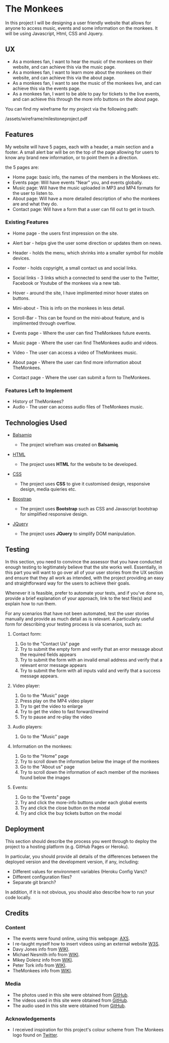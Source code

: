# The Monkees

In this project I will be designing a user friendly website that allows for anyone to access music, events and some information on the monkees.
It will be using Javascript, Html, CSS and Jquery.
 
## UX
 
- As a monkees fan, I want to hear the music of the monkees on their website, and can achieve this via the music page.
- As a monkees fan, I want to learn more about the monkees on their website, and can achieve this via the about page.
- As a monkees fan, I want to see the music of the monkees live, and can achieve this via the events page.
- As a monkees fan, I want to be able to pay for tickets to the live events, and can achieve this through the more info buttons on the about page.

You can find my wireframe for my project via the following path:

/assets/wireframe/milestoneproject.pdf

## Features

My website will have 5 pages, each with a header, a main section and a footer.
A small alert bar will be on the top of the page allowing for users to know any brand new information, or to point them in a direction.

the 5 pages are:

- Home page: basic info, the names of the members in the Monkees etc.
- Events page: Will have events "Near" you, and events globally.
- Music page: Will have the music uploaded in MP3 and MP4 formats for the user to listen to.
- About page: Will have a more detailed description of who the monkees are and what they do.
- Contact page: Will have a form that a user can fill out to get in touch.
 
### Existing Features
- Home page - the users first impression on the site.
- Alert bar - helps give the user some direction or updates them on news.
- Header - holds the menu, which shrinks into a smaller symbol for mobile devices.
- Footer - holds copyright, a small contact us and social links.
- Social links - 3 links which a connected to send the user to the Twitter, Facebook or Youtube of the monkees via a new tab.
- Hover - around the site, I have implimented minor hover states on buttons.
- Mini-about - This is info on the monkees in less detail.
- Scroll-Bar - This can be found on the mini-about feature, and is implimented through overflow.
 
- Events page - Where the user can find TheMonkees future events.

- Music page - Where the user can find TheMonkees audio and videos.
- Video - The user can access a video of TheMonkees music.

- About page - Where the user can find more information about TheMonkees.

- Contact page - Where the user can submit a form to TheMonkees.

### Features Left to Implement
- History of TheMonkees?
- Audio - The user can access audio files of TheMonkees music.

## Technologies Used

- [Balsamiq](https://balsamiq.com/wireframes/desktop/#)
    - The project wirefram was created on **Balsamiq**.

- [HTML](https://en.wikipedia.org/wiki/HTML)
    - The project uses **HTML** for the website to be developed.

- [CSS](https://en.wikipedia.org/wiki/CSS)
    - The project uses **CSS** to give it customised design, responsive design, media quieries etc.

- [Boostrap](https://getbootstrap.com/docs/3.4/getting-started/)
    - The project uses **Bootstrap** such as CSS and Javascript bootstrap for simplified responsive design.

- [JQuery](https://jquery.com)
    - The project uses **JQuery** to simplify DOM manipulation.


## Testing

In this section, you need to convince the assessor that you have conducted enough testing to legitimately believe that the site works well. Essentially, in this part you will want to go over all of your user stories from the UX section and ensure that they all work as intended, with the project providing an easy and straightforward way for the users to achieve their goals.

Whenever it is feasible, prefer to automate your tests, and if you've done so, provide a brief explanation of your approach, link to the test file(s) and explain how to run them.

For any scenarios that have not been automated, test the user stories manually and provide as much detail as is relevant. A particularly useful form for describing your testing process is via scenarios, such as:

1. Contact form:
    1. Go to the "Contact Us" page
    2. Try to submit the empty form and verify that an error message about the required fields appears
    3. Try to submit the form with an invalid email address and verify that a relevant error message appears
    4. Try to submit the form with all inputs valid and verify that a success message appears.

2. Video player:
   1. Go to the "Music" page
   2. Press play on the MP4 video player
   3. Try to get the video to enlarge
   4. Try to get the video to fast forward/rewind
   5. Try to pause and re-play the video

3. Audio players:
   1. Go to the "Music" page

4. Information on the monkees:
   1. Go to the "Home" page
   2. Try to scroll down the information below the image of the monkees
   3. Go to the "About us" page
   4. Try to scroll down the information of each member of the monkees found below the images

5. Events:
   1. Go to the "Events" page
   2. Try and click the more-info buttons under each global events
   3. Try and click the close button on the modal
   4. Try and click the buy tickets button on the modal

## Deployment

This section should describe the process you went through to deploy the project to a hosting platform (e.g. GitHub Pages or Heroku).

In particular, you should provide all details of the differences between the deployed version and the development version, if any, including:
- Different values for environment variables (Heroku Config Vars)?
- Different configuration files?
- Separate git branch?

In addition, if it is not obvious, you should also describe how to run your code locally.


## Credits

### Content
- The events were found online, using this webpage: [AXS](https://www.axs.com/uk/artists/112952/the-monkees-tickets).
- I re-taught myself how to insert videos using an external website [W3S](https://www.w3schools.com/html/html5_video.asp).
- Davy Jones info from [WIKI](https://en.wikipedia.org/wiki/Davy_Jones_(musician)).
- Michael Nesmith info from [WIKI](https://en.wikipedia.org/wiki/Michael_Nesmith).
- Mikey Dolenz info from [WIKI](https://en.wikipedia.org/wiki/Micky_Dolenz).
- Peter Tork info from [WIKI](https://en.wikipedia.org/wiki/Peter_Tork).
- TheMonkees info from [WIKI](https://en.wikipedia.org/wiki/The_Monkees).

### Media
- The photos used in this site were obtained from [GitHub](https://github.com/Code-Institute-Org/project-assets/tree/master/stream-1/band-assets/images).
- The videos used in this site were obtained from [GitHub](https://github.com/Code-Institute-Org/project-assets/tree/master/stream-1/band-assets/video).
- The audio used in this site were obtained from [GitHub](https://github.com/Code-Institute-Org/project-assets/tree/master/stream-1/band-assets/audio).

### Acknowledgements

- I received inspiration for this project's colour scheme from The Monkees logo found on [Twitter](https://twitter.com/themonkees).